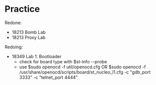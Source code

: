 # Practice

Redone:
* 18213 Bomb Lab
* 18213 Proxy Lab

Redoing:
* 18349 Lab 1: Bootloader
    - check for board type with $st-info --probe
    - use $sudo openocd -f util/openocd.cfg
      OR $sudo openocd -f /usr/share/openocd/scripts/board/st_nucleo_l1.cfg -c "gdb_port 3333" -c "telnet_port 4444"

